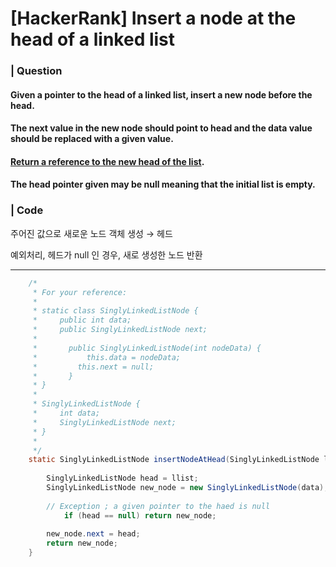 # [HackerRank] Insert a node at the head of a linked list

### | Question

#### Given a pointer to the head of a linked list, insert a new node before the head. 

#### The next value in the new node should point to head and the data value should be replaced with a given value. 

#### <u>Return a reference to the new head of the list</u>.

#### The head pointer given may be null meaning that the initial list is empty. 

### | Code 

주어진 값으로 새로운 노드 객체 생성 → 헤드 

예외처리, 헤드가 null 인 경우, 새로 생성한 노드 반환 

---

```java
    /*
     * For your reference:
     *
     * static class SinglyLinkedListNode {
     *     public int data; 
     *	   public SinglyLinkedListNode next; 
     *		 
     *		 public SinglyLinkedListNode(int nodeData) {
     *		     this.data = nodeData; 
     *         this.next = null; 
     *		 }
     * }
     *
     * SinglyLinkedListNode {
     *     int data;
     *     SinglyLinkedListNode next;
     * }
     *
     */
    static SinglyLinkedListNode insertNodeAtHead(SinglyLinkedListNode llist, int data) {
    			
      	SinglyLinkedListNode head = llist;
        SinglyLinkedListNode new_node = new SinglyLinkedListNode(data); 
      	
      	// Exception ; a given pointer to the haed is null 
     		if (head == null) return new_node; 
      
      	new_node.next = head; 
      	return new_node; 
    }
```



